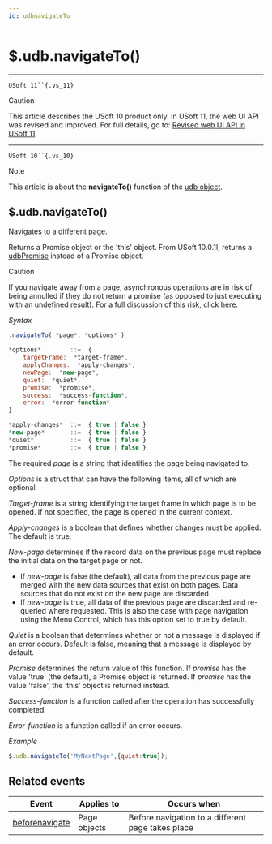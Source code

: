 ```yaml
---
id: udbnavigateTo
---
```


# $.udb.navigateTo()



----

`USoft 11``{.vs_11}`

> [!CAUTION]
> This article describes the USoft 10 product only.
> In USoft 11, the web UI API was revised and improved. For full details, go to:
> [Revised web UI API in USoft 11](/docs/Web%20and%20app%20UIs/UDB%20udb/Revised%20web%20UI%20API%20in%20USoft%2011.md)

----

`USoft 10``{.vs_10}`

> [!NOTE]
> This article is about the **navigateTo()** function of the [udb object](/docs/Web%20and%20app%20UIs/UDB%20udb).

## **$.udb.navigateTo()**

Navigates to a different page.

Returns a Promise object or the 'this' object. From USoft 10.0.1I, returns a [udbPromise](/docs/Web%20and%20app%20UIs/JavaScript/Promises%20for%20asynchronous%20Javascript.md) instead of a Promise object.

> [!CAUTION]
> If you navigate away from a page, asynchronous operations are in risk of being annulled if they do not return a promise (as opposed to just executing with an undefined result). For a full discussion of this risk, click [here]().

*Syntax*
 

```js
.navigateTo( *page*, *options* )

*options*        ::=  {
    targetFrame:  *target-frame*,
    applyChanges:  *apply-changes*,
    newPage:  *new-page*,
    quiet:  *quiet*,
    promise:  *promise*,
    success:  *success-function*,
    error:  *error-function*
}

*apply-changes*  ::=  { true | false }
*new-page*       ::=  { true | false }
*quiet*          ::=  { true | false }
*promise*        ::=  { true | false }
```

The required *page* is a string that identifies the page being navigated to.

*Options* is a struct that can have the following items, all of which are optional.

*Target-frame* is a string identifying the target frame in which page is to be opened. If not specified, the page is opened in the current context.

*Apply-changes* is a boolean that defines whether changes must be applied. The default is true.

*New-page* determines if the record data on the previous page must replace the initial data on the target page or not.

- If *new-page* is false (the default), all data from the previous page are merged with the new data sources that exist on both pages. Data sources that do not exist on the new page are discarded.
- If *new-page* is true, all data of the previous page are discarded and re-queried where requested. This is also the case with page navigation using the Menu Control, which has this option set to true by default.

*Quiet* is a boolean that determines whether or not a message is displayed if an error occurs. Default is false, meaning that a message is displayed by default.

*Promise* determines the return value of this function. If *promise* has the value 'true' (the default), a Promise object is returned. If *promise* has the value 'false', the ‘this’ object is returned instead.

*Success-function* is a function called after the operation has successfully completed.

*Error-function* is a function called if an error occurs.

*Example*

```js
$.udb.navigateTo('MyNextPage',{quiet:true});
```

## Related events

|**Event**|**Applies to**|**Occurs when**|
|--------|--------|--------|
|[beforenavigate](/docs/Web%20and%20app%20UIs/UDB%20Events/beforenavigate.md)|Page objects|Before navigation to a different page takes place|



 